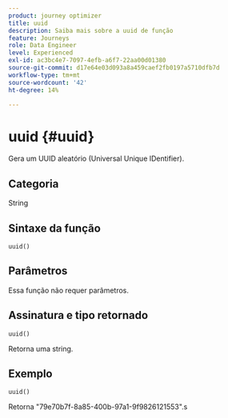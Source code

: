 ```yaml
---
product: journey optimizer
title: uuid
description: Saiba mais sobre a uuid de função
feature: Journeys
role: Data Engineer
level: Experienced
exl-id: ac3bc4e7-7097-4efb-a6f7-22aa00d01380
source-git-commit: d17e64e03d093a8a459caef2fb0197a5710dfb7d
workflow-type: tm+mt
source-wordcount: '42'
ht-degree: 14%

---
```


# uuid {#uuid}

Gera um UUID aleatório (Universal Unique IDentifier).

## Categoria

String

## Sintaxe da função

`uuid()`

## Parâmetros

Essa função não requer parâmetros.

## Assinatura e tipo retornado

`uuid()`

Retorna uma string.

## Exemplo

`uuid()`

Retorna &quot;79e70b7f-8a85-400b-97a1-9f9826121553&quot;.s
